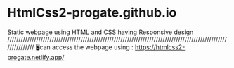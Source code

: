 # HtmlCss2-progate.github.io
Static webpage using HTML and CSS having Responsive design
///////////////////////////////////////////////////////////////////////////////////////////////////////////////
🖥can access the webpage using : https://htmlcss2-progate.netlify.app/
